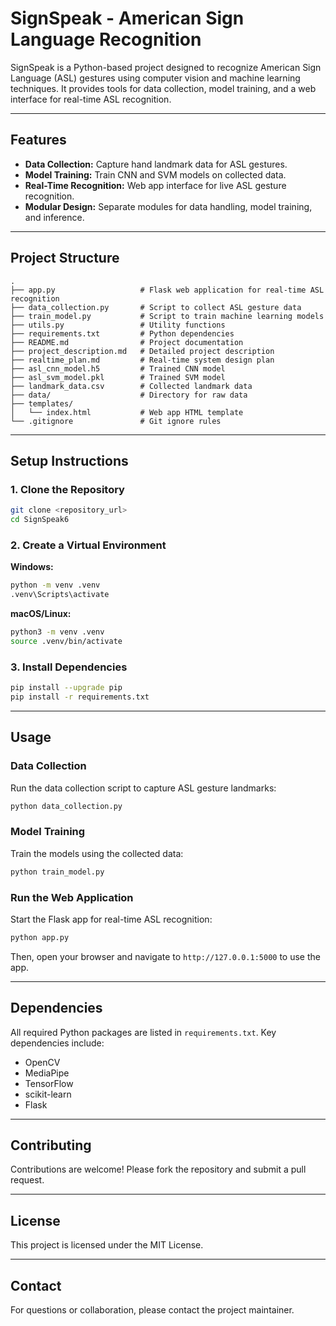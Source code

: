 # SignSpeak - American Sign Language Recognition

SignSpeak is a Python-based project designed to recognize American Sign Language (ASL) gestures using computer vision and machine learning techniques. It provides tools for data collection, model training, and a web interface for real-time ASL recognition.

---

## Features

- **Data Collection:** Capture hand landmark data for ASL gestures.
- **Model Training:** Train CNN and SVM models on collected data.
- **Real-Time Recognition:** Web app interface for live ASL gesture recognition.
- **Modular Design:** Separate modules for data handling, model training, and inference.

---

## Project Structure

```
.
├── app.py                   # Flask web application for real-time ASL recognition
├── data_collection.py       # Script to collect ASL gesture data
├── train_model.py           # Script to train machine learning models
├── utils.py                 # Utility functions
├── requirements.txt         # Python dependencies
├── README.md                # Project documentation
├── project_description.md   # Detailed project description
├── realtime_plan.md         # Real-time system design plan
├── asl_cnn_model.h5         # Trained CNN model
├── asl_svm_model.pkl        # Trained SVM model
├── landmark_data.csv        # Collected landmark data
├── data/                    # Directory for raw data
├── templates/
│   └── index.html           # Web app HTML template
└── .gitignore               # Git ignore rules
```

---

## Setup Instructions

### 1. Clone the Repository

```bash
git clone <repository_url>
cd SignSpeak6
```

### 2. Create a Virtual Environment

**Windows:**

```bash
python -m venv .venv
.venv\Scripts\activate
```

**macOS/Linux:**

```bash
python3 -m venv .venv
source .venv/bin/activate
```

### 3. Install Dependencies

```bash
pip install --upgrade pip
pip install -r requirements.txt
```

---

## Usage

### Data Collection

Run the data collection script to capture ASL gesture landmarks:

```bash
python data_collection.py
```

### Model Training

Train the models using the collected data:

```bash
python train_model.py
```

### Run the Web Application

Start the Flask app for real-time ASL recognition:

```bash
python app.py
```

Then, open your browser and navigate to `http://127.0.0.1:5000` to use the app.

---

## Dependencies

All required Python packages are listed in `requirements.txt`. Key dependencies include:

- OpenCV
- MediaPipe
- TensorFlow
- scikit-learn
- Flask

---

## Contributing

Contributions are welcome! Please fork the repository and submit a pull request.

---

## License

This project is licensed under the MIT License.

---

## Contact

For questions or collaboration, please contact the project maintainer.